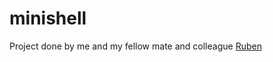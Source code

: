 # minishell

Project done by me and my fellow mate and colleague [Ruben](https://github.com/RubenJPG)
